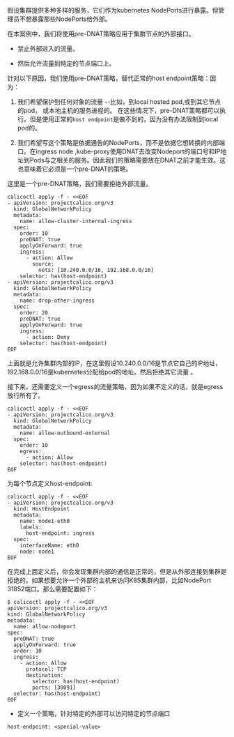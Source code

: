 假设集群提供多种多样的服务，它们作为kubernetes NodePorts进行暴露。但管理员不想暴露那些NodePorts给外部。

在本案例中，我们将使用pre-DNAT策略应用于集群节点的外部接口。

- 禁止外部进入的流量。

- 然后允许流量到特定的节点端口上。

针对以下原因，我们使用pre-DNAT策略，替代正常的host endpoint策略：因为：

1. 我们希望保护到任何对象的流量 --比如，到local hosted pod,或到其它节点的pod， 或本地主机的服务进程的。 在这些情况下，pre-DNAT策略都可以执行。但是使用正常的`host endpoint`是做不到的，因为没有办法限制到local pod的。

2. 我们希望写这个策略是依据通告的NodePorts，而不是依据它想转换的内部端口。在ingress node ,kube-proxy使用DNAT去改变Nodeport的端口号和IP地址到Pods与之相关的服务。因此我们的策略需要放在DNAT之前才能生效。这也意味着它必须是一个pre-DNAT的策略。

这里是一个pre-DNAT策略，我们需要拒绝外部流量。

```shell
calicoctl apply -f - <<EOF
- apiVersion: projectcalico.org/v3
  kind: GlobalNetworkPolicy
  metadata:
    name: allow-cluster-internal-ingress
  spec:
    order: 10
    preDNAT: true
    applyOnForward: true
    ingress:
      - action: Allow
        source:
          nets: [10.240.0.0/16, 192.168.0.0/16]
    selector: has(host-endpoint)
- apiVersion: projectcalico.org/v3
  kind: GlobalNetworkPolicy
  metadata:
    name: drop-other-ingress
  spec:
    order: 20
    preDNAT: true
    applyOnForward: true
    ingress:
      - action: Deny
    selector: has(host-endpoint)
EOF
```

上面就是允许集群内部的IP，在这里假设10.240.0.0/16是节点它自己的IP地址， 192.168.0.0/16是kubernetes分配给pod的地址。然后拒绝其它流量 。

接下来，还需要定义一个egress的流量策略，因为如果不定义的话，就是egress放行所有了。

```shell
calicoctl apply -f - <<EOF
- apiVersion: projectcalico.org/v3
  kind: GlobalNetworkPolicy
  metadata:
    name: allow-outbound-external
  spec:
    order: 10
    egress:
      - action: Allow
    selector: has(host-endpoint)
EOF
```

为每个节点定义host-endpoint:

```shell
calicoctl apply -f - <<EOF
- apiVersion: projectcalico.org/v3
  kind: HostEndpoint
  metadata:
    name: node1-eth0
    labels:
      host-endpoint: ingress
  spec:
    interfaceName: eth0
    node: node1
EOF
```

在完成上面定义后，你会发现集群内部的通信是正常的，但是从外部连接到集群是拒绝的。如果想要允许一个外部的主机来访问K8S集群内部，比如NodePort 31852端口。那么需要配置如下：

```shell
$ calicoctl apply -f - <<EOF
apiVersion: projectcalico.org/v3
kind: GlobalNetworkPolicy
metadata:
  name: allow-nodeport
spec:
  preDNAT: true
  applyOnForward: true
  order: 10
  ingress:
    - action: Allow
      protocol: TCP
      destination:
        selector: has(host-endpoint)
        ports: [30091]
  selector: has(host-endpoint)
EOF

```

- 定义一个策略，针对特定的外部可以访问特定的节点端口

```shell
host-endpoint: <special-value>
```